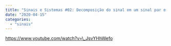 ```yaml
---
title: "Sinais e Sistemas #02: Decomposição do sinal em um sinal par e um sinal ímpar"
date: "2020-04-15"
categories: 
  - "sinais"
---
```


https://www.youtube.com/watch?v=\_JsvYHhWefo
